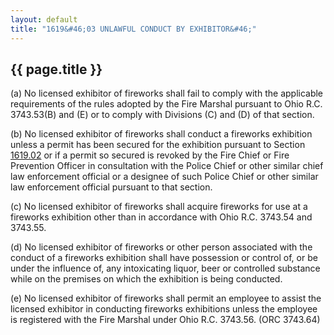 ```yaml
---
layout: default 
title: "1619&#46;03 UNLAWFUL CONDUCT BY EXHIBITOR&#46;"
---
```


{{ page.title }}
----------------

​(a) No licensed exhibitor of fireworks shall fail to comply with the
applicable requirements of the rules adopted by the Fire Marshal
pursuant to Ohio R.C. 3743.53(B) and (E) or to comply with Divisions (C)
and (D) of that section.

​(b) No licensed exhibitor of fireworks shall conduct a fireworks
exhibition unless a permit has been secured for the exhibition pursuant
to Section [1619.02](5ab8060d.html) or if a permit so secured is revoked
by the Fire Chief or Fire Prevention Officer in consultation with the
Police Chief or other similar chief law enforcement official or a
designee of such Police Chief or other similar law enforcement official
pursuant to that section.

​(c) No licensed exhibitor of fireworks shall acquire fireworks for use
at a fireworks exhibition other than in accordance with Ohio R.C.
3743.54 and 3743.55.

​(d) No licensed exhibitor of fireworks or other person associated with
the conduct of a fireworks exhibition shall have possession or control
of, or be under the influence of, any intoxicating liquor, beer or
controlled substance while on the premises on which the exhibition is
being conducted.

​(e) No licensed exhibitor of fireworks shall permit an employee to
assist the licensed exhibitor in conducting fireworks exhibitions unless
the employee is registered with the Fire Marshal under Ohio R.C.
3743.56. (ORC 3743.64)
